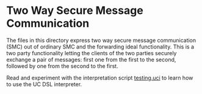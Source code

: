 Two Way Secure Message Communication
=====================================================================

The files in this directory express two way secure message
communication (SMC) out of ordinary SMC and the forwarding ideal
functionality. This is a two party functionality letting the clients
of the two parties securely exchange a pair of messages: first one
from the first to the second, followed by one from the second to the
first.

Read and experiment with the interpretation script
[testing.uci](testing.uci) to learn how to use the UC DSL interpreter.
